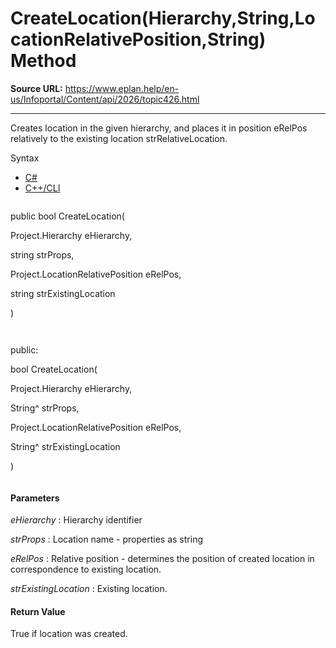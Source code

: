 # CreateLocation(Hierarchy,String,LocationRelativePosition,String) Method

**Source URL:** https://www.eplan.help/en-us/Infoportal/Content/api/2026/topic426.html

---

Creates location in the given hierarchy, and places it in position eRelPos relatively to the existing location strRelativeLocation.

Syntax

- [C#](#i-syntax-CS)
- [C++/CLI](#i-syntax-CPP2005)

```
```
public bool CreateLocation( 

   Project.Hierarchy eHierarchy,

   string strProps,

   Project.LocationRelativePosition eRelPos,

   string strExistingLocation

)
```
```

```
```
public:

bool CreateLocation( 

   Project.Hierarchy eHierarchy,

   String^ strProps,

   Project.LocationRelativePosition eRelPos,

   String^ strExistingLocation

)
```
```

#### Parameters

*eHierarchy*
:   Hierarchy identifier

*strProps*
:   Location name \- properties as string

*eRelPos*
:   Relative position \- determines the position of created location in correspondence to existing location.

*strExistingLocation*
:   Existing location.

#### Return Value

True if location was created.
